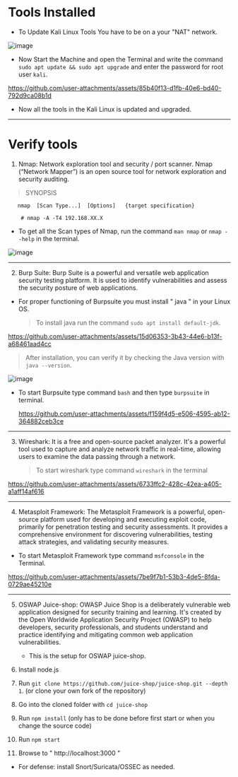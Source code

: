 # Tools Installed

- To Update Kali Linux Tools You have to be on a your "NAT" network.
  
![image](https://github.com/user-attachments/assets/3ede1e87-df65-4670-ac0a-cfe55a146034)

 
- Now Start the Machine and open the Terminal and write the command `sudo apt update && sudo apt upgrade` and enter the password for root user `kali`.

  
https://github.com/user-attachments/assets/85b40f13-d1fb-40e6-bd40-792d9ca08b1d

- Now all the tools in the Kali Linux is updated and upgraded.

---
  
# Verify tools

1. Nmap: Network exploration tool and security / port scanner. Nmap (“Network Mapper”) is an open source tool for network exploration and security auditing.
  
  > SYNOPSIS

       nmap  [Scan Type...]  [Options]   {target specification}
  
        # nmap -A -T4 192.168.XX.X
  
  - To get all the Scan types of Nmap, run the command `man nmap` or `nmap --help` in the terminal.

   ![image](https://github.com/user-attachments/assets/b7801e8b-a43a-41f7-a3d8-a8420a7a510d)

---  

2. Burp Suite: Burp Suite is a powerful and versatile web application security testing platform. It is used to identify vulnerabilities and assess the security posture of web applications.

- For proper functioning of Burpsuite you must install " java " in your Linux OS.
  
  > To install java run the command `sudo apt install default-jdk`. 
  
https://github.com/user-attachments/assets/15d06353-3b43-44e6-b13f-a68461aad4cc

  > After installation, you can verify it by checking the Java version with `java --version`.

  ![image](https://github.com/user-attachments/assets/219a2bbb-8103-470b-80fb-bb53829c7334)

 - To start Burpsuite type command `bash` and then type `burpsuite` in terminal.
   
   https://github.com/user-attachments/assets/f159f4d5-e506-4595-ab12-364882ceb3ce

---

3. Wireshark: It is a free and open-source packet analyzer. It's a powerful tool used to capture and analyze network traffic in real-time, allowing users to examine the data passing through a network.
   
    > To start wireshark type command `wireshark` in the terminal

https://github.com/user-attachments/assets/6733ffc2-428c-42ea-a405-a1aff14af616


---
  
4. Metasploit Framework: The Metasploit Framework is a powerful, open-source platform used for developing and executing exploit code, primarily for penetration testing and security assessments. It provides a comprehensive environment for discovering vulnerabilities, testing attack strategies, and validating security measures.

- To start Metasploit Framework type command `msfconsole` in the Terminal.


https://github.com/user-attachments/assets/7be9f7b1-53b3-4de5-8fda-0729ae45210e

---

5. OSWAP Juice-shop: OWASP Juice Shop is a deliberately vulnerable web application designed for security training and learning. It's created by the Open Worldwide Application Security Project (OWASP) to help developers, security professionals, and students understand and practice identifying and mitigating common web application vulnerabilities.

   - This is the setup for OSWAP juice-shop.
1.    Install node.js
2.    Run `git clone https://github.com/juice-shop/juice-shop.git --depth 1`. (or clone your own fork of the repository)
3.    Go into the cloned folder with `cd juice-shop`
4.    Run `npm install` (only has to be done before first start or when you change the source code)
5.    Run `npm start`
6.    Browse to " http://localhost:3000 "


     
- For defense: install Snort/Suricata/OSSEC as needed.
